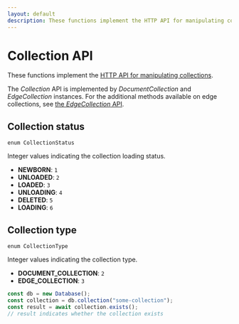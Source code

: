 ```yaml
---
layout: default
description: These functions implement the HTTP API for manipulating collections
---
```

# Collection API

These functions implement the
[HTTP API for manipulating collections](../http/collection.html).

The _Collection_ API is implemented by _DocumentCollection_ and _EdgeCollection_
instances. For the additional methods available on edge collections, see
[the _EdgeCollection_ API](js-reference-collection-edge-collection.html).

## Collection status

`enum CollectionStatus`

Integer values indicating the collection loading status.

- **NEWBORN**: `1`
- **UNLOADED**: `2`
- **LOADED**: `3`
- **UNLOADING**: `4`
- **DELETED**: `5`
- **LOADING**: `6`

## Collection type

`enum CollectionType`

Integer values indicating the collection type.

- **DOCUMENT_COLLECTION**: `2`
- **EDGE_COLLECTION**: `3`

```js
const db = new Database();
const collection = db.collection("some-collection");
const result = await collection.exists();
// result indicates whether the collection exists
```
